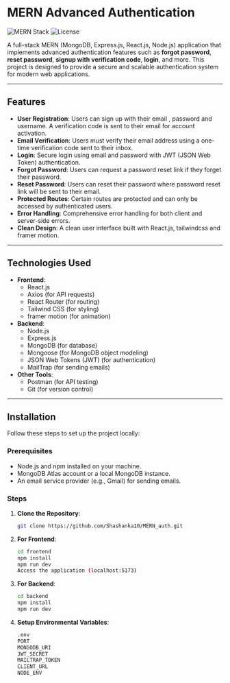 # MERN Advanced Authentication

![MERN Stack](https://img.shields.io/badge/MERN-Stack-blue)
![License](https://img.shields.io/badge/License-MIT-green)

A full-stack MERN (MongoDB, Express.js, React.js, Node.js) application that implements advanced authentication features such as **forgot password**, **reset password**, **signup with verification code**, **login**, and more. This project is designed to provide a secure and scalable authentication system for modern web applications.

---

## Features

- **User Registration**: Users can sign up with their email , password and username. A verification code is sent to their email for account activation.
- **Email Verification**: Users must verify their email address using a one-time verification code sent to their inbox.
- **Login**: Secure login using email and password with JWT (JSON Web Token) authentication.
- **Forgot Password**: Users can request a password reset link if they forget their password.
- **Reset Password**: Users can reset their password where password reset link will be sent to their email.
- **Protected Routes**: Certain routes are protected and can only be accessed by authenticated users.
- **Error Handling**: Comprehensive error handling for both client and server-side errors.
- **Clean Design**: A clean user interface built with React.js, tailwindcss and framer motion.

---

## Technologies Used

- **Frontend**:
  - React.js
  - Axios (for API requests)
  - React Router (for routing)
  - Tailwind CSS (for styling)
  - framer motion (for animation)
- **Backend**:
  - Node.js
  - Express.js
  - MongoDB (for database)
  - Mongoose (for MongoDB object modeling)
  - JSON Web Tokens (JWT) (for authentication)
  - MailTrap (for sending emails)
- **Other Tools**:
  - Postman (for API testing)
  - Git (for version control)

---

## Installation

Follow these steps to set up the project locally:

### Prerequisites

- Node.js and npm installed on your machine.
- MongoDB Atlas account or a local MongoDB instance.
- An email service provider (e.g., Gmail) for sending emails.

### Steps

1. **Clone the Repository**:
   ```bash
   git clone https://github.com/Shashanka10/MERN_auth.git
2. **For Frontend**:
   ```bash
   cd frontend
   npm install
   npm run dev 
   Access the application (localhost:5173)
3. **For Backend**:
   ```bash
   cd backend
   npm install
   npm run dev
4. **Setup Environmental Variables**:
   ```bash
   .env
   PORT
   MONGODB_URI
   JWT_SECRET
   MAILTRAP_TOKEN
   CLIENT_URL
   NODE_ENV
